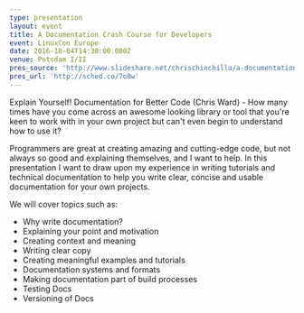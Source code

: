 ```yaml
---
type: presentation
layout: event
title: A Documentation Crash Course for Developers
event: LinuxCon Europe
date: 2016-10-04T14:30:00.000Z
venue: Potsdam I/II
pres_source: 'http://www.slideshare.net/chrischinchilla/a-documentation-crash-course-linuxcon-2016'
pres_url: 'http://sched.co/7o8w'
---
```


Explain Yourself! Documentation for Better Code (Chris Ward) - How many times have you come across an awesome looking library or tool that you're keen to work with in your own project but can't even begin to understand how to use it?

Programmers are great at creating amazing and cutting-edge code, but not always so good and explaining themselves, and I want to help. In this presentation I want to draw upon my experience in writing tutorials and technical documentation to help you write clear, concise and usable documentation for your own projects.

We will cover topics such as:

- Why write documentation?
- Explaining your point and motivation
- Creating context and meaning
- Writing clear copy
- Creating meaningful examples and tutorials
- Documentation systems and formats
- Making documentation part of build processes
- Testing Docs
- Versioning of Docs
